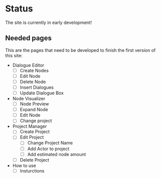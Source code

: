 # Status

The site is currently in early development!

## Needed pages
This are the pages that need to be developed to finish the first version of this site: 

- Dialogue Editor
    - [ ] Create Nodes
    - [ ] Edit Node
    - [ ] Delete Node
    - [ ] Insert Dialogues
    - [ ] Update Dialogue Box

- Node Visualizer
    - [ ] Node Preview
    - [ ] Expand Node
    - [ ] Edit Node
    - [ ] Change project

- Project Manager
    - [ ] Create Project
    - [ ] Edit Project
        - [ ] Change Project Name
        - [ ] Add Actor to project
        - [ ] Add estimated node amount 
    - [ ] Delete Project

- How to use
    - [ ] Insturctions